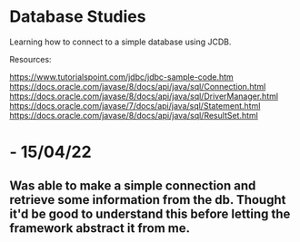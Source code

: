 # Database Studies

Learning how to connect to a simple database using JCDB.

Resources:

https://www.tutorialspoint.com/jdbc/jdbc-sample-code.htm  
https://docs.oracle.com/javase/8/docs/api/java/sql/Connection.html  
https://docs.oracle.com/javase/8/docs/api/java/sql/DriverManager.html  
https://docs.oracle.com/javase/7/docs/api/java/sql/Statement.html  
https://docs.oracle.com/javase/8/docs/api/java/sql/ResultSet.html  

# - 15/04/22
## Was able to make a simple connection and retrieve some information from the db. Thought it'd be good to understand this before letting the framework abstract it from me.
